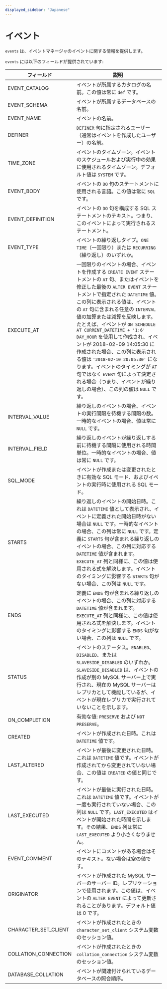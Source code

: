 ```yaml
---
displayed_sidebar: "Japanese"
---
```


# イベント

`events` は、イベントマネージャのイベントに関する情報を提供します。

`events` には以下のフィールドが提供されています:

| **フィールド**           | **説明**                                                    |
| -------------------- | ------------------------------------------------------------ |
| EVENT_CATALOG        | イベントが所属するカタログの名前。この値は常に `def` です。         |
| EVENT_SCHEMA         | イベントが所属するデータベースの名前。                           |
| EVENT_NAME           | イベントの名前。                                               |
| DEFINER              | `DEFINER` 句に指定されるユーザー（通常はイベントを作成したユーザー）の名前。   |
| TIME_ZONE            | イベントのタイムゾーン。イベントのスケジュールおよび実行中の効果に使用されるタイムゾーン。デフォルト値は `SYSTEM` です。 |
| EVENT_BODY           | イベントの `DO` 句のステートメントに使用される言語。この値は常に `SQL` です。     |
| EVENT_DEFINITION     | イベントの `DO` 句を構成する SQL ステートメントのテキスト。つまり、このイベントによって実行されるステートメント。       |
| EVENT_TYPE           | イベントの繰り返しタイプ。`ONE TIME`（一回限り）または `RECURRING`（繰り返し）のいずれか。  |
| EXECUTE_AT           | 一回限りのイベントの場合、イベントを作成する `CREATE EVENT` ステートメントの `AT` 句、またはイベントを修正した最後の `ALTER EVENT` ステートメントで指定された `DATETIME` 値。この列に表示される値は、イベントの `AT` 句に含まれる任意の `INTERVAL` 値の加算または減算を反映します。たとえば、イベントが `ON SCHEDULE AT CURRENT_DATETIME + '1:6' DAY_HOUR` を使用して作成され、イベントが 2018-02-09 14:05:30 に作成された場合、この列に表示される値は `'2018-02-10 20:05:30'` になります。イベントのタイミングが `AT` 句ではなく `EVERY` 句によって決定される場合（つまり、イベントが繰り返しの場合）、この列の値は `NULL` です。 |
| INTERVAL_VALUE       | 繰り返しのイベントの場合、イベントの実行間隔を待機する間隔の数。一時的なイベントの場合、値は常に `NULL` です。   |
| INTERVAL_FIELD       | 繰り返しのイベントが繰り返しする前に待機する間隔に使用される時間単位。一時的なイベントの場合、値は常に `NULL` です。  |
| SQL_MODE             | イベントが作成または変更されたときに有効な SQL モード、およびイベントの実行時に使用される SQL モード。     |
| STARTS               | 繰り返しのイベントの開始日時。これは `DATETIME` 値として表示され、イベントに定義された開始日時がない場合は `NULL` です。一時的なイベントの場合、この列は常に `NULL` です。定義に `STARTS` 句が含まれる繰り返しのイベントの場合、この列に対応する `DATETIME` 値が含まれます。`EXECUTE_AT` 列と同様に、この値は使用される式を解決します。イベントのタイミングに影響する `STARTS` 句がない場合、この列は `NULL` です。 |
| ENDS                 | 定義に `ENDS` 句が含まれる繰り返しのイベントの場合、この列に対応する `DATETIME` 値が含まれます。`EXECUTE_AT` 列と同様に、この値は使用される式を解決します。イベントのタイミングに影響する `ENDS` 句がない場合、この列は `NULL` です。   |
| STATUS               | イベントのステータス。`ENABLED`、`DISABLED`、または `SLAVESIDE_DISABLED` のいずれか。`SLAVESIDE_DISABLED` は、イベントの作成が別の MySQL サーバー上で実行され、現在の MySQL サーバーはレプリカとして機能しているが、イベントが現在レプリカで実行されていないことを示します。 |
| ON_COMPLETION        | 有効な値: `PRESERVE` および `NOT PRESERVE`。                  |
| CREATED              | イベントが作成された日時。これは `DATETIME` 値です。             |
| LAST_ALTERED         | イベントが最後に変更された日時。これは `DATETIME` 値です。イベントが作成されてから変更されていない場合、この値は `CREATED` の値と同じです。   |
| LAST_EXECUTED        | イベントが最後に実行された日時。これは `DATETIME` 値です。イベントが一度も実行されていない場合、この列は `NULL` です。`LAST_EXECUTED` はイベントが開始された時間を示します。その結果、`ENDS` 列は常に `LAST_EXECUTED` より小さくなりません。 |
| EVENT_COMMENT        | イベントにコメントがある場合はそのテキスト。ない場合は空の値です。         |
| ORIGINATOR           | イベントが作成された MySQL サーバーのサーバー ID。レプリケーションで使用されます。この値は、イベントの `ALTER EVENT` によって更新されることがあります。デフォルト値は 0 です。 |
| CHARACTER_SET_CLIENT | イベントが作成されたときの `character_set_client` システム変数のセッション値。  |
| COLLATION_CONNECTION | イベントが作成されたときの `collation_connection` システム変数のセッション値。 |
| DATABASE_COLLATION   | イベントが関連付けられているデータベースの照合順序。      |